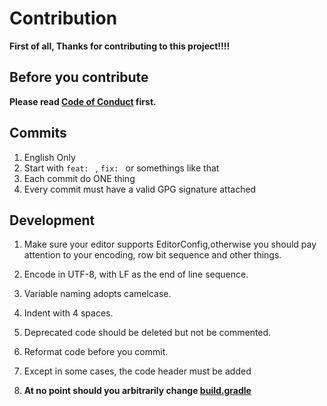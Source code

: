 # Contribution

**First of all, Thanks for contributing to this project!!!!**

## Before you contribute

**Please read [Code of Conduct](CODE_OF_CONDUCT.md) first.**

## Commits

1. English Only
2. Start with `feat: ` , `fix: ` or somethings like that
3. Each commit do ONE thing
4. Every commit must have a valid GPG signature attached

## Development

1. Make sure your editor supports EditorConfig,otherwise you should pay attention to your encoding, row bit sequence and other things.

2. Encode in UTF-8, with LF as the end of line sequence.

3. Variable naming adopts camelcase.

4. Indent with 4 spaces.

5. Deprecated code should be deleted but not be commented.

6. Reformat code before you commit.

7. Except in some cases, the code header must be added

8. **At no point should you arbitrarily change [build.gradle](../build.gradle)**
